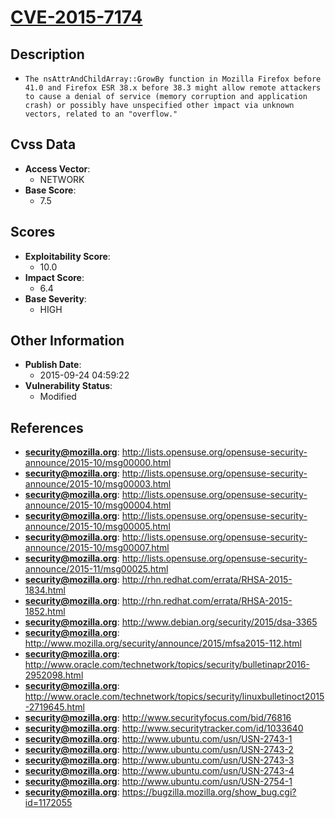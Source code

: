 
# [CVE-2015-7174](https://cve.mitre.org/cgi-bin/cvename.cgi?name=CVE-2015-7174)

## Description

- `The nsAttrAndChildArray::GrowBy function in Mozilla Firefox before 41.0 and Firefox ESR 38.x before 38.3 might allow remote attackers to cause a denial of service (memory corruption and application crash) or possibly have unspecified other impact via unknown vectors, related to an "overflow."`

## Cvss Data

- **Access Vector**:
  - NETWORK
- **Base Score**:
  - 7.5

## Scores

- **Exploitability Score**:
  - 10.0
- **Impact Score**:
  - 6.4
- **Base Severity**:
  - HIGH

## Other Information

- **Publish Date**:
  - 2015-09-24 04:59:22
- **Vulnerability Status**:
  - Modified

## References

- **security@mozilla.org**: http://lists.opensuse.org/opensuse-security-announce/2015-10/msg00000.html
- **security@mozilla.org**: http://lists.opensuse.org/opensuse-security-announce/2015-10/msg00003.html
- **security@mozilla.org**: http://lists.opensuse.org/opensuse-security-announce/2015-10/msg00004.html
- **security@mozilla.org**: http://lists.opensuse.org/opensuse-security-announce/2015-10/msg00005.html
- **security@mozilla.org**: http://lists.opensuse.org/opensuse-security-announce/2015-10/msg00007.html
- **security@mozilla.org**: http://lists.opensuse.org/opensuse-security-announce/2015-11/msg00025.html
- **security@mozilla.org**: http://rhn.redhat.com/errata/RHSA-2015-1834.html
- **security@mozilla.org**: http://rhn.redhat.com/errata/RHSA-2015-1852.html
- **security@mozilla.org**: http://www.debian.org/security/2015/dsa-3365
- **security@mozilla.org**: http://www.mozilla.org/security/announce/2015/mfsa2015-112.html
- **security@mozilla.org**: http://www.oracle.com/technetwork/topics/security/bulletinapr2016-2952098.html
- **security@mozilla.org**: http://www.oracle.com/technetwork/topics/security/linuxbulletinoct2015-2719645.html
- **security@mozilla.org**: http://www.securityfocus.com/bid/76816
- **security@mozilla.org**: http://www.securitytracker.com/id/1033640
- **security@mozilla.org**: http://www.ubuntu.com/usn/USN-2743-1
- **security@mozilla.org**: http://www.ubuntu.com/usn/USN-2743-2
- **security@mozilla.org**: http://www.ubuntu.com/usn/USN-2743-3
- **security@mozilla.org**: http://www.ubuntu.com/usn/USN-2743-4
- **security@mozilla.org**: http://www.ubuntu.com/usn/USN-2754-1
- **security@mozilla.org**: https://bugzilla.mozilla.org/show_bug.cgi?id=1172055

